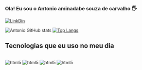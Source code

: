 
### Ola! Eu sou o Antonio aminadabe souza de carvalho 🖐️ 

[![LinkDin](https://img.shields.io/badge/LinkedIn-0077B5?style=for-the-badge&logo=linkedin&logoColor=white)](https://www.linkedin.com/in/antonio-aminadabe-44a42a232/)

![Antonio GitHub stats](https://github-readme-stats.vercel.app/api?username=antonio-souza-devjunior&show_icons=true&theme=radical)
[![Top Langs](https://github-readme-stats.vercel.app/api/top-langs/?username=antonio-souza-devjunior)](https://github.com/anuraghazra/github-readme-stats)

## Tecnologias que eu uso no meu dia 

<div style="display: inline_block"></br>
    <img alt="html5"src="https://img.shields.io/badge/HTML5-E34F26?style=for-the-badge&logo=html5&logoColor=white">
    <img alt="html5"src="https://img.shields.io/badge/CSS3-1572B6?style=for-the-badge&logo=css3&logoColor=white">
    <img alt="html5"src="https://img.shields.io/badge/JavaScript-F7DF1E?style=for-the-badge&logo=javascript&logoColor=black">
    <img alt="html5"src="https://img.shields.io/badge/PHP-777BB4?style=for-the-badge&logo=php&logoColor=white">
    
</div>
